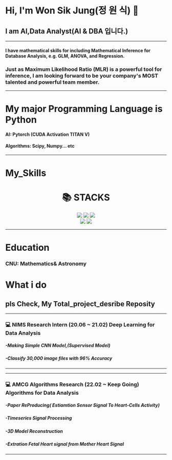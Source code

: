 # Hi, I'm Won Sik Jung(정 원 식) 👋
## I am AI,Data Analyst(AI & DBA 입니다.)




---
#### I have mathematical skills for including Mathematical Inference for Database Analysis, e.g. GLM, ANOVA, and Regression.
### Just as Maximum Likelihood Ratio (MLR) is a powerful tool for inference, I am looking forward to be your company's MOST talented and powerful team member.

---
# My major Programming Language is Python   


  #### AI: Pytorch (CUDA Activation TITAN V)
  #### Algorithms: Scipy, Numpy... etc

----
# My_Skills

<div align=center><h1>📚 STACKS</h1></div>

<div align=center>
  <img src="https://img.shields.io/badge/Python-3776AB?style=for-the-badge&logo=Python&logoColor=white">
  <img src="https://img.shields.io/badge/Scipy-8CAAE6?style=for-the-badge&logo=Scipy&logoColor=white">
  <img src="https://img.shields.io/badge/Numpy-013243?style=for-the-badge&logo=Numpy&logoColor=white">  
  
  
<br>

  <img src="https://img.shields.io/badge/github-181717?style=for-the-badge&logo=github&logoColor=white">
  <img src="https://img.shields.io/badge/Pytorch-EE4C2C?style=for-the-badge&logo=Pytorch&logoColor=white">
<br>
  
  
</div>

---
# Education

  ### CNU: Mathematics& Astronomy

# What i do

## pls Check, My Total_project_desribe Reposity   
---
### 💻 NIMS Research Intern (20.06 ~ 21.02) Deep Learning for Data Analysis     


 ##### -Making Simple CNN Model,(Supervised Model) 
 ##### -Classify 30,000 image files with 96% Accuracy      
 

---
---
### 💻 AMCG Algorithms Research (22.02 ~ Keep Going) Algorithms for Data Analysis      


 ##### -Paper ReProducing( Estiamtion Sensor Signal To Heart-Cells Activity)
 ##### -Timeseries Signal Processing   


 ##### -3D Model Reconstruction
 ##### -Extration Fetal Heart signal from Mother Heart Signal      
---
 
<!--
**rother12/rother12** is a ✨ _special_ ✨ repository because its `README.md` (this file) appears on your GitHub profile.

Here are some ideas to get you started:

- 🔭 I’m currently working on ...
- 🌱 I’m currently learning ...
- 👯 I’m looking to collaborate on ...
- 🤔 I’m looking for help with ...
- 💬 Ask me about ...
- 📫 How to reach me: ...
- 😄 Pronouns: ...
- ⚡ Fun fact: ...
-->
